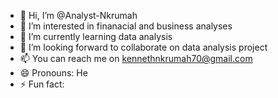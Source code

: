 - 👋 Hi, I’m @Analyst-Nkrumah
- 👀 I’m interested in finanacial and business analyses
- 🌱 I’m currently learning data analysis
- 💞️ I’m looking forward to collaborate on data analysis project
- 📫 You can reach me on kennethnkrumah70@gmail.com
- 😄 Pronouns: He
- ⚡ Fun fact: 

<!---
Analyst-Nkrumah/Analyst-Nkrumah is a ✨ special ✨ repository because its `README.md` (this file) appears on your GitHub profile.
You can click the Preview link to take a look at your changes.
--->
